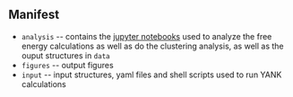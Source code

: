 ## Manifest 

* `analysis` -- contains the [jupyter notebooks](http://jupyter.org/) used to analyze the free energy calculations as well as do the clustering analysis, as well as the ouput structures in `data`
* `figures` -- output figures 
* `input` -- input structures, yaml files and shell scripts used to run YANK calculations 
